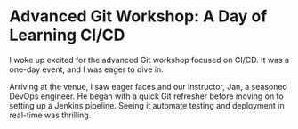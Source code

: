 # Advanced Git Workshop: A Day of Learning CI/CD

I woke up excited for the advanced Git workshop focused on CI/CD. It was a one-day event, and I was eager to dive in.

Arriving at the venue, I saw eager faces and our instructor, Jan, a seasoned DevOps engineer. He began with a quick Git refresher before moving on to setting up a Jenkins pipeline. Seeing it automate testing and deployment in real-time was thrilling.
